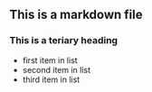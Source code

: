 ## This is a markdown file
### This is a teriary heading
* first item in list
* second item in list
* third item in list